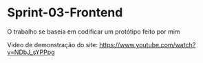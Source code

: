 # Sprint-03-Frontend
O trabalho se baseia em codificar um protótipo feito por mim

Video de demonstração do site: https://www.youtube.com/watch?v=NDbJ_sYPPpg
